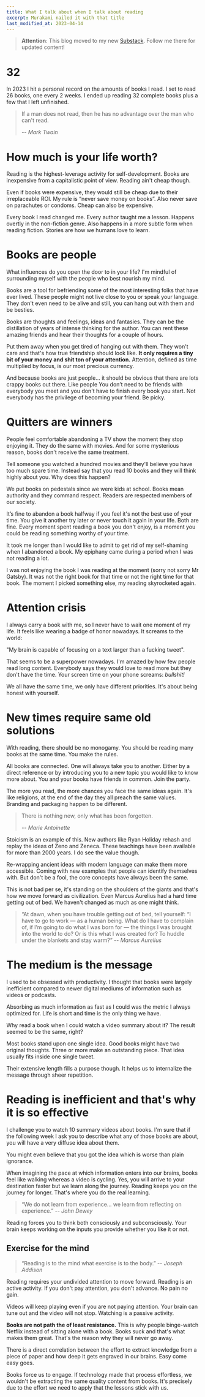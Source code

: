 ```yaml
---
title: What I talk about when I talk about reading
excerpt: Murakami nailed it with that title
last_modified_at: 2023-04-14
---
```


> **Attention**: This blog moved to my new [Substack](https://pablomusumeci.substack.com/). Follow me there for updated content!

# 32

In 2023 I hit a personal record on the amounts of books I read. I set to read 26 books, 
one every 2 weeks. I ended up reading 32 complete books plus a few that I left unfinished.

> If a man does not read, then he has no advantage over the man who can't read.
>
> -- <cite>Mark Twain</cite>

# How much is your life worth?

Reading is the highest-leverage activity for self-development. Books are inexpensive from a capitalistic point of view. Reading ain't cheap though.

Even if books were expensive, they would still be cheap due to their irreplaceable ROI. My rule is “never save money on books”. Also never save on parachutes or condoms. Cheap can also be expensive.

Every book I read changed me. Every author taught me a lesson. Happens overtly in the non-fiction genre. Also happens in a more subtle form when reading fiction. Stories are how we humans love to learn.

# Books are people
What influences do you open the door to in your life? I'm mindful of surrounding myself with the people who best nourish my mind.

Books are a tool for befriending some of the most interesting folks that have ever lived.
These people might not live close to you or speak your language.
They don't even need to be alive and still, you can hang out with them and be besties.


Books are thoughts and feelings, ideas and fantasies.
They can be the distillation of years of intense thinking for the author.
You can rent these amazing friends and hear their thoughts for a couple of hours.

Put them away when you get tired of hanging out with them. They won't care and that's how true friendship should look like.
**It only requires a tiny bit of your money and shit ton of your attention.** Attention, defined as time multiplied by focus, is our most precious currency.

And because books are just people... it should be obvious that there are lots crappy books out there. Like people
You don’t need to be friends with everybody you meet and you don't have to finish every book you start.
Not everybody has the privilege of becoming your friend. Be picky.

# Quitters are winners

People feel comfortable abandoning a TV show the moment they stop enjoying it.
They do the same with movies. And for some mysterious reason, books don't receive the same treatment.

Tell someone you watched a hundred movies and they'll believe you have too much spare time.
Instead say that you read 10 books and they will think highly about you. Why does this happen?

We put books on pedestals since we were kids at school. Books mean authority and they command respect.
Readers are respected members of our society.

It’s fine to abandon a book halfway if you feel it's not the best use of your time.
You give it another try later or never touch it again in your life. Both are fine.
Every moment spent reading a book you don't enjoy, is a moment you could be reading something worthy of your time.

It took me longer than I would like to admit to get rid of my self-shaming when I abandoned a book.
My epiphany came during a period when I was not reading a lot. 

I was not enjoying the book I was reading at the moment (sorry not sorry Mr Gatsby). It was not the right book for that time or not the right time for that book.
The moment I picked something else, my reading skyrocketed again.

# Attention crisis

I always carry a book with me, so I never have to wait one moment of my life.
It feels like wearing a badge of honor nowadays. It screams to the world:

"My brain is capable of focusing on a text larger than a fucking tweet".

That seems to be a superpower nowadays. I'm amazed by how few people read long content.
Everybody says they would love to read more but they don't have the time. Your screen time on your phone screams: _bullshit!_

We all have the same time, we only have different priorities. It's about being honest with yourself.

# New times require same old solutions
With reading, there should be no monogamy. You should be reading many books at the same time. You make the rules.

All books are connected. One will always take you to another.
Either by a direct reference or by introducing you to a new topic you would like to know more about.
You and your books have friends in common. Join the party.

The more you read, the more chances you face the same ideas again. It's like religions, at the end
of the day they all preach the same values. Branding and packaging happen to be different.

> There is nothing new, only what has been forgotten.
>
> -- <cite>Marie Antoinette </cite>

Stoicism is an example of this. New authors like Ryan Holiday rehash and replay the ideas of Zeno and Zeneca.
These teachings have been available for more than 2000 years. I do see the value though.

Re-wrapping ancient ideas with modern language can make them more accessible. Coming with new examples that people can identify themselves with.
But don't be a fool, the core concepts have always been the same.

This is not bad per se, it's standing on the shoulders of the giants and that's how we move forward as civilization.
Even Marcus Aurelius had a hard time getting out of bed. We haven't changed as much as one might think.

> “At dawn, when you have trouble getting out of bed, tell yourself: “I have to go to work — as a human being. What do I have to complain of, if I’m going to do what I was born for — the things I was brought into the world to do? Or is this what I was created for? To huddle under the blankets and stay warm?”
> -- <cite>Marcus Aurelius</cite>

# The medium is the message 

I used to be obsessed with productivity. I thought that books were largely inefficient compared to newer  digital mediums of information such as videos or podcasts.

Absorbing as much information as fast as I could was the metric I always optimized for.
Life is short and time is the only thing we have.

Why read a book when I could watch a video summary about it? The result seemed to be the same, right?

Most books stand upon one single idea. Good books might have two original thoughts. Three or more make an outstanding piece.
That idea usually fits inside one single tweet.

Their extensive length fills a purpose though. It helps us to internalize the message through sheer repetition.

# Reading is inefficient and that's why it is so effective

I challenge you to watch 10 summary videos about books.
I'm sure that if the following week I ask you to describe what any of
those books are about, you will have a very diffuse idea about them.

You might even believe that you got the idea which is worse than plain ignorance.

When imagining the pace at which information enters into our brains, books feel like walking whereas a video is cycling. Yes, you will arrive to your destination faster but we learn along the journey. Reading keeps you on the journey for longer. That's where you do the real learning.

> “We do not learn from experience... we learn from reflecting on experience.”
> -- <cite>John Dewey</cite>
>

Reading forces you to think both consciously and subconsciously.
Your brain keeps working on the inputs you provide whether you like it or not.

## Exercise for the mind

> “Reading is to the mind what exercise is to the body.”
> -- <cite>Joseph Addison</cite>

Reading requires your undivided attention to move forward. Reading is an active activity.
If you don't pay attention, you don't advance. No pain no gain.

Videos will keep playing even if you are not paying attention. 
Your brain can tune out and the video will not stop. Watching is a passive activity.

**Books are not path the of least resistance.**
This is why people binge-watch Netflix instead of sitting alone with a book.
Books suck and that's what makes them great. That's the reason why they will never go away.

There is a direct correlation between the effort to extract knowledge from a piece of paper and how deep it gets engraved in our brains.
Easy come easy goes.

Books force us to engage. If technology made that process effortless,  we wouldn't be extracting the same quality content from books. 
It's precisely due to the effort we need to apply that the lessons stick with us.